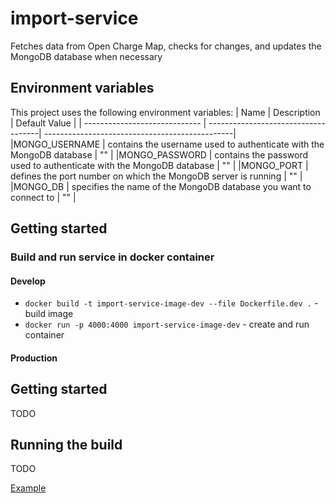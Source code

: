 # import-service
Fetches data from Open Charge Map, checks for changes, and updates the MongoDB database when necessary
## Environment variables
This project uses the following environment variables:
| Name                          | Description                         | Default Value                                  |
| ----------------------------- | ------------------------------------| -----------------------------------------------|
|MONGO_USERNAME           | contains the username used to authenticate with the MongoDB database            | ""      |
|MONGO_PASSWORD           | contains the password used to authenticate with the MongoDB database            | ""      |
|MONGO_PORT           | defines the port number on which the MongoDB server is running            | ""      |
|MONGO_DB           | specifies the name of the MongoDB database you want to connect to            | ""      |
## Getting started
### Build and run service in docker container
#### Develop
- `docker build -t import-service-image-dev --file Dockerfile.dev .` - build image
- `docker run -p 4000:4000 import-service-image-dev` - create and run container
#### Production
## Getting started
TODO
## Running the build
TODO

[Example](https://github.com/rhappdev/nodejs-template/blob/master/Readme.md)